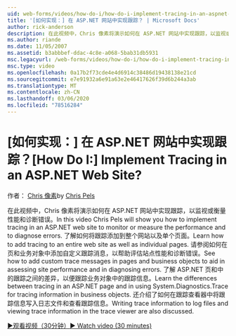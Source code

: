 ```yaml
---
uid: web-forms/videos/how-do-i/how-do-i-implement-tracing-in-an-aspnet-web-site
title: '[如何实现：] 在 ASP.NET 网站中实现跟踪？ | Microsoft Docs'
author: rick-anderson
description: 在此视频中，Chris 像素将演示如何在 ASP.NET 网站中实现跟踪，以监视或衡量性能和诊断错误。
ms.author: riande
ms.date: 11/05/2007
ms.assetid: b3abbbef-ddac-4c8e-a068-5bab31db5931
msc.legacyurl: /web-forms/videos/how-do-i/how-do-i-implement-tracing-in-an-aspnet-web-site
msc.type: video
ms.openlocfilehash: 0a17b2f73cde4e4d6914c38486d19438138e21cd
ms.sourcegitcommit: e7e91932a6e91a63e2e46417626f39d6b244a3ab
ms.translationtype: MT
ms.contentlocale: zh-CN
ms.lasthandoff: 03/06/2020
ms.locfileid: "78516284"
---
```

# <a name="how-do-i--implement-tracing-in-an-aspnet-web-site"></a><span data-ttu-id="29574-104">[如何实现：] 在 ASP.NET 网站中实现跟踪？</span><span class="sxs-lookup"><span data-stu-id="29574-104">[How Do I:]  Implement Tracing in an ASP.NET Web Site?</span></span>

<span data-ttu-id="29574-105">作者： [Chris 像素](https://twitter.com/chrispels)</span><span class="sxs-lookup"><span data-stu-id="29574-105">by [Chris Pels](https://twitter.com/chrispels)</span></span>

<span data-ttu-id="29574-106">在此视频中，Chris 像素将演示如何在 ASP.NET 网站中实现跟踪，以监视或衡量性能和诊断错误。</span><span class="sxs-lookup"><span data-stu-id="29574-106">In this video Chris Pels will show you how to implement tracing in an ASP.NET web site to monitor or measure the performance and to diagnose errors.</span></span> <span data-ttu-id="29574-107">了解如何将跟踪添加到整个网站以及单个页面。</span><span class="sxs-lookup"><span data-stu-id="29574-107">Learn how to add tracing to an entire web site as well as individual pages.</span></span> <span data-ttu-id="29574-108">请参阅如何在页和业务对象中添加自定义跟踪消息，以帮助评估站点性能和诊断错误。</span><span class="sxs-lookup"><span data-stu-id="29574-108">See how to add custom trace messages in pages and business objects to aid in assessing site performance and in diagnosing errors.</span></span> <span data-ttu-id="29574-109">了解 ASP.NET 页和中的跟踪之间的差异，以便跟踪业务对象中的跟踪信息。</span><span class="sxs-lookup"><span data-stu-id="29574-109">Learn the differences between tracing in an ASP.NET page and in using System.Diagnostics.Trace for tracing information in business objects.</span></span> <span data-ttu-id="29574-110">还介绍了如何在跟踪查看器中将跟踪信息写入日志文件和查看跟踪信息。</span><span class="sxs-lookup"><span data-stu-id="29574-110">Writing trace information to log files and viewing trace information in the trace viewer are also discussed.</span></span>

[<span data-ttu-id="29574-111">&#9654;观看视频（30分钟）</span><span class="sxs-lookup"><span data-stu-id="29574-111">&#9654; Watch video (30 minutes)</span></span>](https://channel9.msdn.com/Blogs/ASP-NET-Site-Videos/how-do-i-implement-tracing-in-an-aspnet-web-site)
